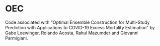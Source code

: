 # OEC

Code associated with "Optimal Ensemble Construction for Multi-Study Prediction with Applications to COVID-19 Excess Mortality Estimation" by Gabe Loewinger, Rolando Acosta, Rahul Mazumder and Giovanni Parmigiani.
